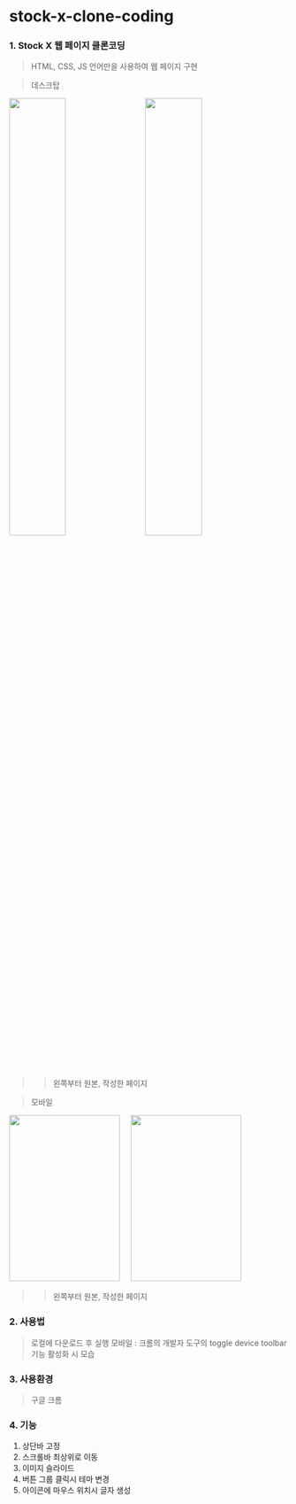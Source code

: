 # stock-x-clone-coding

### 1. Stock X 웹 페이지 클론코딩
> HTML, CSS, JS 언어만을 사용하여 웹 페이지 구현

> 데스크탑
<div>
  <img width="45%" src="https://user-images.githubusercontent.com/36183001/87251658-3fabe080-c4a8-11ea-99c4-68d5373ed4ad.PNG">
  &nbsp;&nbsp;&nbsp;
  <img width="45%" src="https://user-images.githubusercontent.com/36183001/87251692-84d01280-c4a8-11ea-908a-e8ee58284f3d.PNG">
</div>

>> 왼쪽부터 원본, 작성한 페이지

> 모바일
<div>
  <img width="200" height="300" src="https://user-images.githubusercontent.com/36183001/87251781-3a9b6100-c4a9-11ea-827f-7c60ce804926.PNG">
  &nbsp;&nbsp;&nbsp;
  <img width="200" height="300" src="https://user-images.githubusercontent.com/36183001/87251786-41c26f00-c4a9-11ea-8cc5-62204fb0a3a8.PNG">
</div>

>> 왼쪽부터 원본, 작성한 페이지

### 2. 사용법
> 로컬에 다운로드 후 실행
> 모바일 : 크롬의 개발자 도구의 toggle device toolbar 기능 활성화 시 모습

### 3. 사용환경
> 구글 크롬

### 4. 기능
1) 상단바 고정
2) 스크롤바 최상위로 이동
3) 이미지 슬라이드
4) 버튼 그룹 클릭시 테마 변경
5) 아이콘에 마우스 위치시 글자 생성
